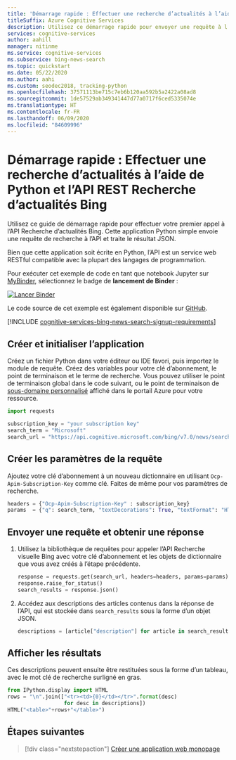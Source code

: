 ```yaml
---
title: 'Démarrage rapide : Effectuer une recherche d’actualités à l’aide de Python et l’API REST Recherche d’actualités Bing'
titleSuffix: Azure Cognitive Services
description: Utilisez ce démarrage rapide pour envoyer une requête à l’API REST Recherche d’actualités Bing à l’aide de Python et recevez une réponse JSON.
services: cognitive-services
author: aahill
manager: nitinme
ms.service: cognitive-services
ms.subservice: bing-news-search
ms.topic: quickstart
ms.date: 05/22/2020
ms.author: aahi
ms.custom: seodec2018, tracking-python
ms.openlocfilehash: 37571113be715c7eb6b120aa592b5a2422a08ad8
ms.sourcegitcommit: 1de57529ab349341447d77a0717f6ced5335074e
ms.translationtype: HT
ms.contentlocale: fr-FR
ms.lasthandoff: 06/09/2020
ms.locfileid: "84609996"
---
```

# <a name="quickstart-perform-a-news-search-using-python-and-the-bing-news-search-rest-api"></a>Démarrage rapide : Effectuer une recherche d’actualités à l’aide de Python et l’API REST Recherche d’actualités Bing

Utilisez ce guide de démarrage rapide pour effectuer votre premier appel à l’API Recherche d’actualités Bing. Cette application Python simple envoie une requête de recherche à l’API et traite le résultat JSON. 

Bien que cette application soit écrite en Python, l’API est un service web RESTful compatible avec la plupart des langages de programmation.

Pour exécuter cet exemple de code en tant que notebook Jupyter sur [MyBinder](https://mybinder.org), sélectionnez le badge de **lancement de Binder** : 

[![Lancer Binder](https://mybinder.org/badge.svg)](https://mybinder.org/v2/gh/Microsoft/cognitive-services-notebooks/master?filepath=BingNewsSearchAPI.ipynb)

Le code source de cet exemple est également disponible sur [GitHub](https://github.com/Azure-Samples/cognitive-services-REST-api-samples/blob/master/python/Search/BingNewsSearchv7.py).

[!INCLUDE [cognitive-services-bing-news-search-signup-requirements](../../../includes/cognitive-services-bing-news-search-signup-requirements.md)]

## <a name="create-and-initialize-the-application"></a>Créer et initialiser l’application

Créez un fichier Python dans votre éditeur ou IDE favori, puis importez le module de requête. Créez des variables pour votre clé d’abonnement, le point de terminaison et le terme de recherche. Vous pouvez utiliser le point de terminaison global dans le code suivant, ou le point de terminaison de [sous-domaine personnalisé](../../cognitive-services/cognitive-services-custom-subdomains.md) affiché dans le portail Azure pour votre ressource.

```python
import requests

subscription_key = "your subscription key"
search_term = "Microsoft"
search_url = "https://api.cognitive.microsoft.com/bing/v7.0/news/search"
```

## <a name="create-parameters-for-the-request"></a>Créer les paramètres de la requête

Ajoutez votre clé d’abonnement à un nouveau dictionnaire en utilisant `Ocp-Apim-Subscription-Key` comme clé. Faites de même pour vos paramètres de recherche.

```python
headers = {"Ocp-Apim-Subscription-Key" : subscription_key}
params  = {"q": search_term, "textDecorations": True, "textFormat": "HTML"}
```

## <a name="send-a-request-and-get-a-response"></a>Envoyer une requête et obtenir une réponse

1. Utilisez la bibliothèque de requêtes pour appeler l’API Recherche visuelle Bing avec votre clé d’abonnement et les objets de dictionnaire que vous avez créés à l’étape précédente.

    ```python
    response = requests.get(search_url, headers=headers, params=params)
    response.raise_for_status()
    search_results = response.json()
    ```

2. Accédez aux descriptions des articles contenus dans la réponse de l’API, qui est stockée dans `search_results` sous la forme d’un objet JSON. 
    
    ```python
    descriptions = [article["description"] for article in search_results["value"]]
    ```

## <a name="display-the-results"></a>Afficher les résultats

Ces descriptions peuvent ensuite être restituées sous la forme d’un tableau, avec le mot clé de recherche surligné en gras.

```python
from IPython.display import HTML
rows = "\n".join(["<tr><td>{0}</td></tr>".format(desc)
                  for desc in descriptions])
HTML("<table>"+rows+"</table>")
```

## <a name="next-steps"></a>Étapes suivantes

> [!div class="nextstepaction"]
> [Créer une application web monopage](tutorial-bing-news-search-single-page-app.md)
